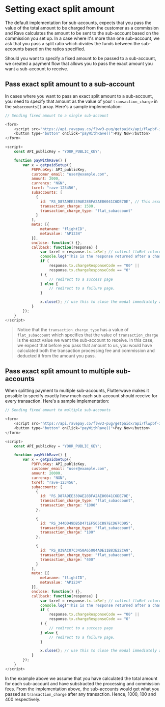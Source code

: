 # Setting exact split amount

The default implementation for sub-accounts, expects that you pass the value of the total amount to be charged from the customer as a commission and Rave calculates the amount to be sent to the sub-account based on the commission you set up. In a case where it's more than one sub-account, we ask that you pass a split ratio which divides the funds between the sub-accounts based on the ratios specified.

Should you want to specify a fixed amount to be passed to a sub-account, we created a payment flow that allows you to pass the exact amount you want a sub-account to receive.

## Pass exact split amount to a sub-account

In cases where you want to pass an exact split amount to a sub-account, you need to specify that amount as the value of your `transaction_charge` in the `subaccounts[]` array. Here's a sample implementation:

```javascript
// Sending fixed amount to a single sub-account

<form>
    <script src="https://api.ravepay.co/flwv3-pug/getpaidx/api/flwpbf-inline.js"></script>
    <button type="button" onClick="payWithRave()">Pay Now</button>
</form>

<script>
    const API_publicKey = "YOUR_PUBLIC_KEY";

    function payWithRave() {
        var x = getpaidSetup({
            PBFPubKey: API_publicKey,
            customer_email: "user@example.com",
            amount: 2000,
            currency: "NGN",
            txref: "rave-123456",
            subaccounts: [
              {
                id: "RS_D87A9EE339AE28BFA2AE86041C6DE70E", // This assumes you have setup your commission on the dashboard.
                transaction_charge: 1500,
                transaction_charge_type: "flat_subaccount"
              }
            ],
            meta: [{
                metaname: "flightID",
                metavalue: "AP1234"
            }],
            onclose: function() {},
            callback: function(response) {
                var txref = response.tx.txRef; // collect flwRef returned and pass to                                                a server page to complete status check.
                console.log("This is the response returned after a charge", response);
                if (
                    response.tx.chargeResponseCode == "00" ||
                    response.tx.chargeResponseCode == "0"
                ) {
                    // redirect to a success page
                } else {
                    // redirect to a failure page.
                }

                x.close(); // use this to close the modal immediately after payment.
            }
        });
    }
</script>
```

> Notice that the `transaction_charge_type` has a value of `flat_subaccount` which specifies that the value of `transaction_charge` is the exact value we want the sub-account to receive. In this case, we expect that before you pass that amount to us, you would have calculated both the transaction processing fee and commission and deducted it from the amount you pass.

## Pass exact split amount to multiple sub-accounts

When splitting payment to multiple sub-accounts, Flutterwave makes it possible to specify exactly how much each sub-account should receive for every transaction. Here's a sample implementation:

```javascript
// Sending fixed amount to multiple sub-accounts

<form>
    <script src="https://api.ravepay.co/flwv3-pug/getpaidx/api/flwpbf-inline.js"></script>
    <button type="button" onClick="payWithRave()">Pay Now</button>
</form>

<script>
    const API_publicKey = "YOUR_PUBLIC_KEY";

    function payWithRave() {
        var x = getpaidSetup({
            PBFPubKey: API_publicKey,
            customer_email: "user@example.com",
            amount: 20000,
            currency: "NGN",
            txref: "rave-123456",
            subaccounts: [
              {
                id: "RS_D87A9EE339AE28BFA2AE86041C6DE70E",
                transaction_charge_type: "flat_subaccount",
                transaction_charge: "1000"
              },

              {
                id: "RS_344DD49DB5D471EF565C897ECD67CD95",
                transaction_charge_type: "flat_subaccount",
                transaction_charge: "100"
              },

              {
                id: "RS_839AC07C3450A65004A0E11B83E22CA9",
                transaction_charge_type: "flat_subaccount",
                transaction_charge: "400"
              }
            ],
            meta: [{
                metaname: "flightID",
                metavalue: "AP1234"
            }],
            onclose: function() {},
            callback: function(response) {
                var txref = response.tx.txRef; // collect flwRef returned and pass to                                                a server page to complete status check.
                console.log("This is the response returned after a charge", response);
                if (
                    response.tx.chargeResponseCode == "00" ||
                    response.tx.chargeResponseCode == "0"
                ) {
                    // redirect to a success page
                } else {
                    // redirect to a failure page.
                }

                x.close(); // use this to close the modal immediately after payment.
            }
        });
    }
</script>
```

In the example above we assume that you have calculated the total amount for each sub-account and have substracted the processing and commission fees. From the implementation above, the sub-accounts would get what you passed as `transaction_charge` after any transaction. Hence, 1000, 100 and 400 respectively.
